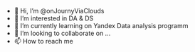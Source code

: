 - 👋 Hi, I’m @onJournyViaClouds
- 👀 I’m interested in DA & DS
- 🌱 I’m currently learning on Yandex Data analysis programm 
- 💞️ I’m looking to collaborate on ...
- 📫 How to reach me 

<!---
onJournyViaClouds/onJournyViaClouds is a ✨ special ✨ repository because its `README.md` (this file) appears on your GitHub profile.
You can click the Preview link to take a look at your changes.
--->
